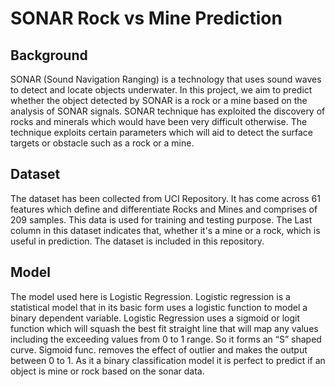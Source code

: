 # SONAR Rock vs Mine Prediction


## Background

SONAR (Sound Navigation Ranging) is a technology that uses sound waves to detect and locate objects underwater. In this project, we aim to predict whether the object detected by SONAR is a rock or a mine based on the analysis of SONAR signals. SONAR technique has exploited the discovery of rocks and minerals which would have been very difficult otherwise. The technique exploits certain parameters which will aid to detect the surface targets or obstacle such as a rock or a mine.

## Dataset

The dataset has been collected from UCI Repository. It has come across 61 features which define and differentiate Rocks and Mines and comprises of 209 samples. This data is used for training and testing purpose. The Last column in this dataset indicates that, whether it's a mine or a rock, which is useful in prediction. The dataset is included in this repository.

## Model

The model used here is Logistic Regression. Logistic regression is a statistical model that in its basic form uses a logistic function to model a binary dependent variable. Logistic Regression uses a sigmoid or logit function which will squash the best fit straight line that will map any values including the exceeding values from 0 to 1 range. So it forms an “S” shaped curve. Sigmoid func. removes the effect of outlier and makes the output between 0 to 1. As it a binary classification model it is perfect to predict if an object is mine or rock based on the sonar data.
